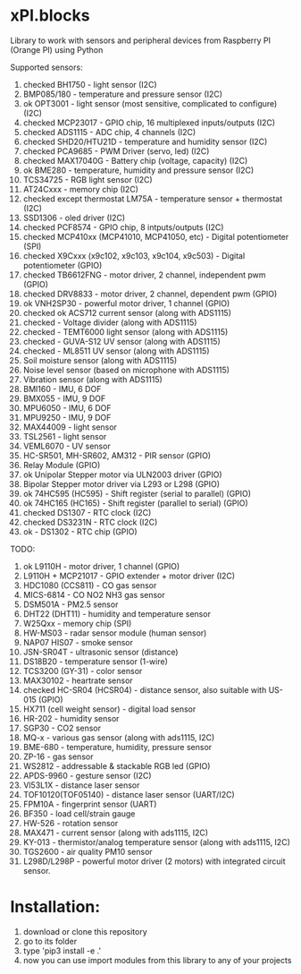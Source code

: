 # xPI.blocks

Library to work with sensors and peripheral devices from Raspberry PI (Orange PI) using Python


Supported sensors: 

1. checked BH1750 - light sensor (I2C)
2. BMP085/180 - temperature and pressure sensor (I2C)
3. ok OPT3001 - light sensor (most sensitive, complicated to configure) (I2C) 
4. checked MCP23017 - GPIO chip, 16 multiplexed inputs/outputs (I2C)
5. checked ADS1115 - ADC chip, 4 channels (I2C)
6. checked SHD20/HTU21D - temperature and humidity sensor (I2C)
7. checked PCA9685 - PWM Driver (servo, led) (I2C)
8. checked MAX17040G - Battery chip (voltage, capacity) (I2C)
9. ok BME280 - temperature, humidity and pressure sensor (I2C)
10. TCS34725 - RGB light sensor (I2C)
11. AT24Cxxx - memory chip (I2C) 
12. checked except thermostat LM75A - temperature sensor + thermostat (I2C)
13. SSD1306 - oled driver (I2C)
14. checked PCF8574 - GPIO chip, 8 intputs/outputs (I2C)
15. checked MCP410xx (MCP41010, MCP41050, etc) - Digital potentiometer (SPI)
16. checked X9Cxxx (x9c102, x9c103, x9c104, x9c503) - Digital potentiometer (GPIO) 
17. checked TB6612FNG - motor driver, 2 channel, independent pwm (GPIO)
18. checked DRV8833 - motor driver, 2 channel, dependent pwm (GPIO)
19. ok VNH2SP30 - powerful motor driver, 1 channel (GPIO)
20. checked ok ACS712 current sensor (along with ADS1115) 
21. checked - Voltage divider (along with ADS1115) 
22. checked - TEMT6000 light sensor (along with ADS1115) 
23. checked - GUVA-S12 UV sensor (along with ADS1115) 
24. checked - ML8511 UV sensor (along with ADS1115) 
25. Soil moisture sensor (along with ADS1115) 
26. Noise level sensor (based on microphone with ADS1115) 
27. Vibration sensor (along with ADS1115) 
28. BMI160 - IMU, 6 DOF 
29. BMX055 - IMU, 9 DOF
30. MPU6050 - IMU, 6 DOF
31. MPU9250 - IMU, 9 DOF 
32. MAX44009 - light sensor 
33. TSL2561 - light sensor
34. VEML6070 - UV sensor
35. HC-SR501, MH-SR602, AM312 - PIR sensor (GPIO)
36. Relay Module   (GPIO)
37. ok Unipolar Stepper motor via ULN2003 driver (GPIO)
38. Bipolar Stepper motor driver via L293 or L298 (GPIO)
39. ok 74HC595 (HC595) - Shift register (serial to parallel) (GPIO)
40. ok 74HC165 (HC165) - Shift register (parallel to serial)  (GPIO)
41. checked DS1307 - RTC clock (I2C) 
42. checked DS3231N - RTC clock (I2C)
43. ok - DS1302 - RTC chip (GPIO)


TODO: 
1. ok L9110H - motor driver, 1 channel (GPIO)
2. L9110H + MCP21017 - GPIO extender + motor driver (I2C)
3. HDC1080 (CCS811) - CO gas sensor 
4. MICS-6814 - CO NO2 NH3 gas sensor
5. DSM501A - PM2.5 sensor 
6. DHT22 (DHT11) - humidity and temperature sensor
7. W25Qxx - memory chip (SPI)
8. HW-MS03 - radar sensor module (human sensor)
9. NAP07 HIS07 - smoke sensor
10. JSN-SR04T - ultrasonic sensor (distance)
11. DS18B20 - temperature sensor (1-wire)
12. TCS3200 (GY-31) - color sensor
13. MAX30102 - heartrate sensor 
14. checked HC-SR04 (HCSR04) - distance sensor, also suitable with US-015 (GPIO)
15. HX711 (cell weight sensor) - digital load sensor 
16. HR-202 - humidity sensor 
17. SGP30 - CO2 sensor
18. MQ-x - various gas sensor (along with ads1115, I2C)
19. BME-680 - temperature, humidity, pressure sensor
20. ZP-16 - gas sensor
21. WS2812 - addressable & stackable RGB led (GPIO)
22. APDS-9960 - gesture sensor (I2C)
23. Vl53L1X - distance laser sensor
24. TOF10120(TOF05140) - distance laser sensor (UART/I2C)
25. FPM10A - fingerprint sensor  (UART)
26. BF350 - load cell/strain gauge 
27. HW-526 - rotation sensor
28. MAX471 - current sensor (along with ads1115, I2C)
29. KY-013 - thermistor/analog temperature sensor (along with ads1115, I2C)
30. TGS2600 - air quality PM10 sensor
31. L298D/L298P - powerful motor driver (2 motors) with integrated circuit sensor. 


# Installation: 

1. download or clone this repository
2. go to its folder 
3. type 'pip3 install -e .'
4. now you can use import modules from this library to any of your projects

